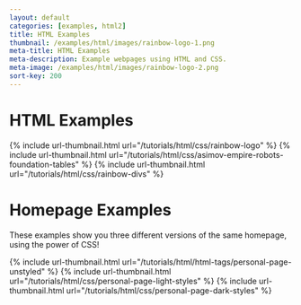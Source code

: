 ```yaml
---
layout: default
categories: [examples, html2]
title: HTML Examples
thumbnail: /examples/html/images/rainbow-logo-1.png
meta-title: HTML Examples
meta-description: Example webpages using HTML and CSS.
meta-image: /examples/html/images/rainbow-logo-2.png
sort-key: 200
---
```


# HTML Examples

{% include url-thumbnail.html url="/tutorials/html/css/rainbow-logo" %}
{% include url-thumbnail.html url="/tutorials/html/css/asimov-empire-robots-foundation-tables" %}
{% include url-thumbnail.html url="/tutorials/html/css/rainbow-divs" %}

# Homepage Examples

These examples show you three different versions of the same homepage, using the power of CSS!

{% include url-thumbnail.html url="/tutorials/html/html-tags/personal-page-unstyled" %}
{% include url-thumbnail.html url="/tutorials/html/css/personal-page-light-styles" %}
{% include url-thumbnail.html url="/tutorials/html/css/personal-page-dark-styles" %}
